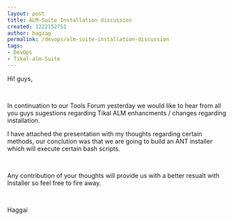 ```yaml
---
layout: post
title: ALM-Suite Installation discussion
created: 1222152751
author: hagzag
permalink: /devops/alm-suite-installation-discussion
tags:
- DevOps
- Tikal-alm-Suite
---
```

<p>Hi! guys,</p><p>&nbsp;</p><p>In continuation to our Tools Forum yesterday we would like to hear from all you guys sugestions regarding Tikal ALM enhancments / changes regarding installation.</p><p>I have attached the presentation with my thoughts regarding certain methods, our conclution was that we are going to build an ANT installer which will execute certain bash scripts.</p><p>&nbsp;</p><p>Any contribution of your thoughts will provide us with a better resualt with Installer so feel free to fire away.</p><p>&nbsp;</p><p>Haggai</p>
